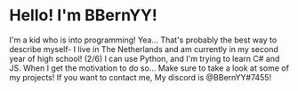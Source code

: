 # Hello! I'm BBernYY!
I'm a kid who is into programming!
Yea... That's probably the best way to describe myself-
I live in The Netherlands and am currently in my second year of high school! (2/6)
I can use Python, and I'm trying to learn C# and JS.
When I get the motivation to do so...
Make sure to take a look at some of my projects!
If you want to contact me, My discord is @BBernYY#7455!

